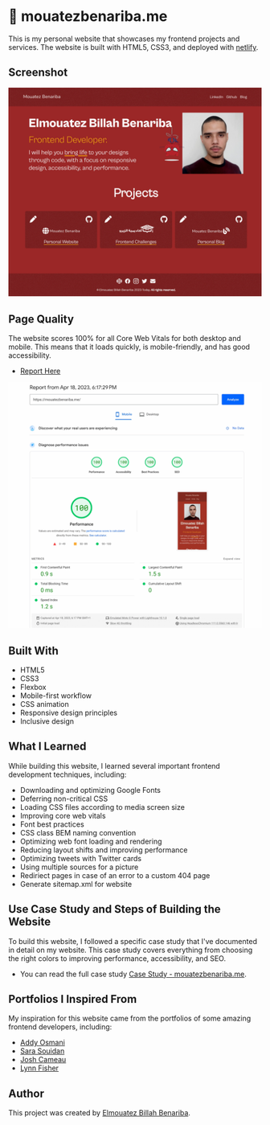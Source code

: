 # 🚀 mouatezbenariba.me
This is my personal website that showcases my frontend projects and services. The website is built with HTML5, CSS3, and deployed with <a href="https://www.netlify.com/">netlify</a>.

## Screenshot
<div align="center">
  <img alt="Logo" src="https://raw.githubusercontent.com/mouatezbenariba/mouatez-benariba-website/main/assets/images/case-study/mouatezbenariba.me.webp" width="900" />
</div>

## Page Quality
The website scores 100% for all Core Web Vitals for both desktop and mobile. This means that it loads quickly, is mobile-friendly, and has good accessibility.
- <a href="https://pagespeed.web.dev/analysis/https-mouatezbenariba-me/dbfqmdtfqf?form_factor=mobile">Report Here</a>
<div align="center">
  <img alt="Logo" src="https://raw.githubusercontent.com/mouatezbenariba/mouatez-benariba-website/main/assets/images/case-study/pagespeed.webp" width="900" />
</div>

## Built With
- HTML5
- CSS3
- Flexbox
- Mobile-first workflow
- CSS animation
- Responsive design principles
- Inclusive design

## What I Learned
While building this website, I learned several important frontend development techniques, including:
- Downloading and optimizing Google Fonts
- Deferring non-critical CSS
- Loading CSS files according to media screen size
- Improving core web vitals
- Font best practices
- CSS class BEM naming convention
- Optimizing web font loading and rendering
- Reducing layout shifts and improving performance
- Optimizing tweets with Twitter cards
- Using multiple sources for a picture
- Rediriect pages in case of an error to a custom 404 page
- Generate sitemap.xml for website

## Use Case Study and Steps of Building the Website
To build this website, I followed a specific case study that I've documented in detail on my website. This case study covers everything from choosing the right colors to improving performance, accessibility, and SEO.

- You can read the full case study [Case Study - mouatezbenariba.me](https://mouatezbenariba.me/src/html/case-study/personal-website.html).

## Portfolios I Inspired From
My inspiration for this website came from the portfolios of some amazing frontend developers, including:

- [Addy Osmani](https://addyosmani.com/)
- [Sara Souidan](https://www.sarasoueidan.com/)
- [Josh Cameau](https://www.joshwcomeau.com/)
- [Lynn Fisher](https://lynnandtonic.com/)

## Author
This project was created by [Elmouatez Billah Benariba](https://www.linkedin.com/in/mouatezbenariba/).
